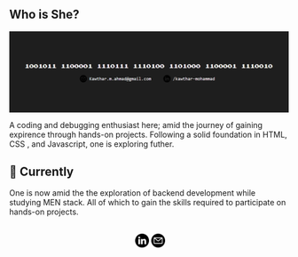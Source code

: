 ## Who is She?

<!--
**Kawthara-M/Kawthara-M** is a ✨ _special_ ✨ repository because its `README.md` (this file) appears on your GitHub profile.

Here are some ideas to get you started:

- 🔭 I’m currently working on ...
- 🌱 I’m currently learning ...
- 👯 I’m looking to collaborate on ...
- 🤔 I’m looking for help with ...
- 💬 Ask me about ...
- 📫 How to reach me: ...
- 😄 Pronouns: ...
- ⚡ Fun fact: ...
-->
<img src="profile.png"  style="vertical-align:middle;">

A coding and debugging enthusiast here; amid the journey of gaining expirence through hands-on projects. Following a solid foundation in HTML, CSS , and Javascript, one is exploring futher.

##  🌱 Currently
One is now amid the the exploration of backend development while studying MEN stack. All of which to gain the skills required to participate on hands-on projects.
<br>
<br>



[<img src="linkedin.png" width="25" height="25"   style="vertical-align:middle; margin-left:45%;">](www.linkedin.com/in/kawthar-mohammad)
[<img src="email.png" width="25" height="25" style="vertical-align:middle;">](mailto:someone@example.com)
